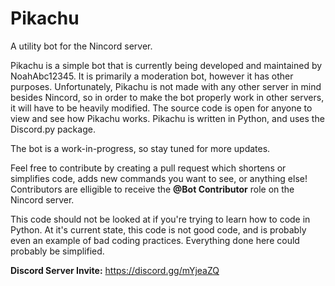 # Pikachu
A utility bot for the Nincord server.

Pikachu is a simple bot that is currently being developed and maintained by NoahAbc12345. It is primarily a moderation bot, however it has other purposes. Unfortunately, Pikachu is not made with any other server in mind besides Nincord, so in order to make the bot properly work in other servers, it will have to be heavily modified. The source code is open for anyone to view and see how Pikachu works. Pikachu is written in Python, and uses the Discord.py package.

The bot is a work-in-progress, so stay tuned for more updates.

Feel free to contribute by creating a pull request which shortens or simplifies code, adds new commands you want to see, or anything else! Contributors are elligible to receive the **@Bot Contributor** role on the Nincord server.

This code should not be looked at if you're trying to learn how to code in Python. At it's current state, this code is not good code, and is probably even an example of bad coding practices. Everything done here could probably be simplified.

**Discord Server Invite:** https://discord.gg/mYjeaZQ